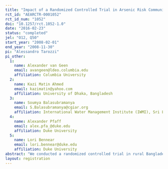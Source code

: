 ```yaml
---
title: "Impact of a Randomized Controlled Trial in Arsenic Risk Communication on Household Water-Source Choices in Bangladesh"
rct_id: "AEARCTR-0001052"
rct_id_num: "1052"
doi: "10.1257/rct.1052-1.0"
date: "2016-02-23"
status: "completed"
jel: "O12, Q50"
start_year: "2008-02-01"
end_year: "2008-11-30"
pi: "Alessandro Tarozzi"
pi_other:
  1:
    name: Alexander van Geen
    email: avangeen@ldeo.columbia.edu
    affiliation: Columbia University
  2:
    name: Kazi Matin Ahmed
    email: kazimatin@yahoo.com
    affiliation: University of Dhaka, Bangladesh
  3:
    name: Soumya Balasubramanya
    email: S.Balasubramanya@cgiar.org
    affiliation: International Water Management Institute (IWMI), Sri Lanka
  4:
    name: Alexander Pfaff
    email: alex.pfa_@duke.edu
    affiliation: Duke University
  5:
    name: Lori Bennear
    email: lori.bennear@duke.edu
    affiliation: Duke University
abstract: "We conducted a randomized controlled trial in rural Bangladesh to examine how household drinking-water choices were affected by two different messages about risk from naturally occurring groundwater arsenic. Households in both randomized treatment arms were informed about the arsenic level in their well and whether that level was above or below the Bangladesh standard for arsenic. Households in one group of villages were encouraged to seek water from wells below the national standard. Households in the second group of villages received additional information explaining that lower-arsenic well water is always safer and these households were encouraged to seek water from wells with lower levels of arsenic, irrespective of the national standard. A simple model of household drinking-water choice indicates that the effect of the emphasis message is theoretically ambiguous. Empirically, we find that the richer message had a negative, but insignificant, effect on well-switching rates, but the estimates are sufficiently precise that we can rule out large positive effects. The main policy implication of this finding is that a one-time oral message conveying richer information on arsenic risks, while inexpensive and easily scalable, is unlikely to be successful in reducing exposure relative to the status-quo policy."
layout: registration
---
```


